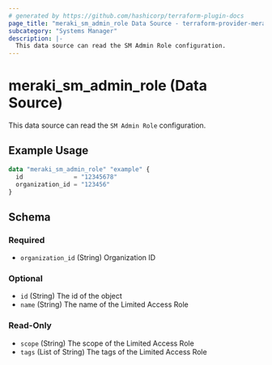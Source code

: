 ```yaml
---
# generated by https://github.com/hashicorp/terraform-plugin-docs
page_title: "meraki_sm_admin_role Data Source - terraform-provider-meraki"
subcategory: "Systems Manager"
description: |-
  This data source can read the SM Admin Role configuration.
---
```


# meraki_sm_admin_role (Data Source)

This data source can read the `SM Admin Role` configuration.

## Example Usage

```terraform
data "meraki_sm_admin_role" "example" {
  id              = "12345678"
  organization_id = "123456"
}
```

<!-- schema generated by tfplugindocs -->
## Schema

### Required

- `organization_id` (String) Organization ID

### Optional

- `id` (String) The id of the object
- `name` (String) The name of the Limited Access Role

### Read-Only

- `scope` (String) The scope of the Limited Access Role
- `tags` (List of String) The tags of the Limited Access Role
